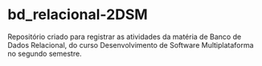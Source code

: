 # bd_relacional-2DSM
Repositório criado para registrar as atividades da matéria de Banco de Dados Relacional, do curso Desenvolvimento de Software Multiplataforma no segundo semestre.
